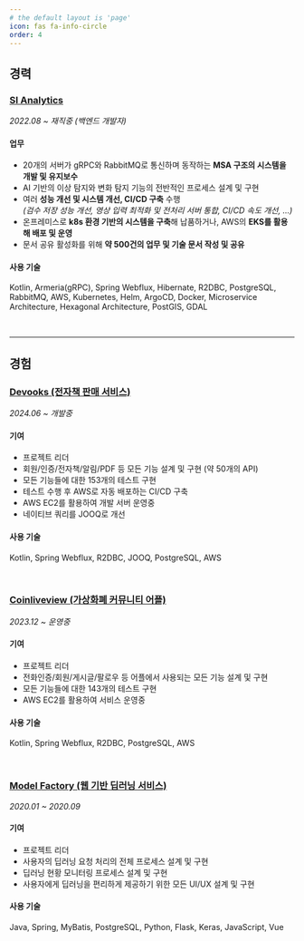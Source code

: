 ```yaml
---
# the default layout is 'page'
icon: fas fa-info-circle
order: 4
---
```


## 경력

### [SI Analytics](https://si-analytics.ai/)

_2022.08 ~ 재직중 (백엔드 개발자)_

#### 업무

- 20개의 서버가 gRPC와 RabbitMQ로 통신하며 동작하는 **MSA 구조의 시스템을 개발 및 유지보수**
- AI 기반의 이상 탐지와 변화 탐지 기능의 전반적인 프로세스 설계 및 구현
- 여러 **성능 개선 및 시스템 개선, CI/CD 구축** 수행 <br/> _(검수 저장 성능 개선, 영상 입력 최적화 및 전처리 서버 통합, CI/CD 속도 개선, ...)_
- 온프레미스로 **k8s 환경 기반의 시스템을 구축**해 납품하거나, AWS의 **EKS를 활용해 배포 및 운영**
- 문서 공유 활성화를 위해 **약 500건의 업무 및 기술 문서 작성 및 공유**

#### 사용 기술

Kotlin, Armeria(gRPC), Spring Webflux, Hibernate, R2DBC, PostgreSQL, RabbitMQ, AWS, Kubernetes, Helm, ArgoCD, Docker, Microservice Architecture, Hexagonal Architecture, PostGIS, GDAL

<br/>

---

## 경험

### [Devooks (전자책 판매 서비스)](https://github.com/LeeSM0518/devooks)

_2024.06 ~ 개발중_

#### 기여

- 프로젝트 리더
- 회원/인증/전자책/알림/PDF 등 모든 기능 설계 및 구현 (약 50개의 API)
- 모든 기능들에 대한 153개의 테스트 구현
- 테스트 수행 후 AWS로 자동 배포하는 CI/CD 구축
- AWS EC2를 활용하여 개발 서버 운영중
- 네이티브 쿼리를 JOOQ로 개선

#### 사용 기술

Kotlin, Spring Webflux, R2DBC, JOOQ, PostgreSQL, AWS

<br/>

### [Coinliveview (가상화폐 커뮤니티 어플)](https://play.google.com/store/apps/details?id=com.podoal.coinlive&hl=ko&gl=US)

_2023.12 ~ 운영중_

#### 기여

- 프로젝트 리더
- 전화인증/회원/게시글/팔로우 등 어플에서 사용되는 모든 기능 설계 및 구현
- 모든 기능들에 대한 143개의 테스트 구현
- AWS EC2를 활용하여 서비스 운영중

#### 사용 기술

Kotlin, Spring Webflux, R2DBC, PostgreSQL, AWS

<br/>

### [Model Factory (웹 기반 딥러닝 서비스)](https://github.com/2020-capstone-project/model-factory)

_2020.01 ~ 2020.09_

#### 기여

- 프로젝트 리더
- 사용자의 딥러닝 요청 처리의 전체 프로세스 설계 및 구현
- 딥러닝 현황 모니터링 프로세스 설계 및 구현
- 사용자에게 딥러닝을 편리하게 제공하기 위한 모든 UI/UX 설계 및 구현

#### 사용 기술

Java, Spring, MyBatis, PostgreSQL, Python, Flask, Keras, JavaScript, Vue 
